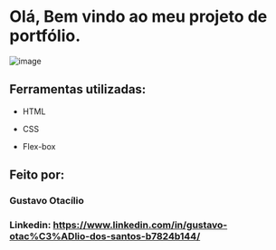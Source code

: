 # Olá, Bem vindo ao meu projeto de portfólio.

![image](https://user-images.githubusercontent.com/77756047/211304452-220fedf0-f91b-490f-8a65-a60ce860bc5c.png)

## Ferramentas utilizadas:

* HTML

* CSS

* Flex-box

## Feito por:

### Gustavo Otacílio

### Linkedin: https://www.linkedin.com/in/gustavo-otac%C3%ADlio-dos-santos-b7824b144/


